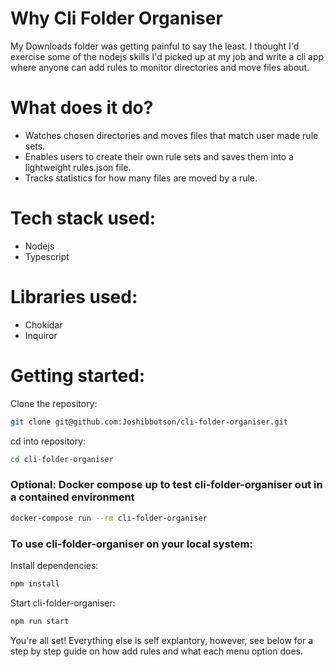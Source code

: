 # Why Cli Folder Organiser

My Downloads folder was getting painful to say the least. I thought I'd exercise some of the nodejs skills I'd picked up at my job and write a cli app where anyone can add rules to monitor directories and move files about.

# What does it do?

-   Watches chosen directories and moves files that match user made rule sets.
-   Enables users to create their own rule sets and saves them into a lightweight rules.json file.
-   Tracks statistics for how many files are moved by a rule.

# Tech stack used:

-   Nodejs
-   Typescript

# Libraries used:

-   Chokidar
-   Inquiror

# Getting started:

Clone the repository:

```bash
git clone git@github.com:Joshibbotson/cli-folder-organiser.git
```

cd into repository:

```bash
cd cli-folder-organiser
```

### Optional: Docker compose up to test cli-folder-organiser out in a contained environment

```bash
docker-compose run --rm cli-folder-organiser
```

### To use cli-folder-organiser on your local system:

Install dependencies:

```bash
npm install
```

Start cli-folder-organiser:

```bash
npm run start
```

You're all set! Everything else is self explantory, however, see below for a step by step guide on how add rules and what each menu option does.
